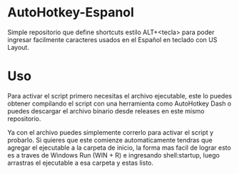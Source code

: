 # AutoHotkey-Espanol
Simple repositorio que define shortcuts estilo ALT+&lt;tecla> para poder ingresar facilmente caracteres usados en el Español en teclado con US Layout.

# Uso
Para activar el script primero necesitas el archivo ejecutable, este lo puedes obtener compilando el script con una herramienta como AutoHotkey Dash o puedes descargar el archivo binario desde releases en este mismo repositorio.

Ya con el archivo puedes simplemente correrlo para activar el script y probarlo. Si quieres que este comienze automaticamente tendras que agregar el ejecutable a la carpeta de inicio, la forma mas facil de lograr esto es a traves de Windows Run (WIN + R) e ingresando shell:startup, luego arrastras el ejecutable a esa carpeta y estas listo.
